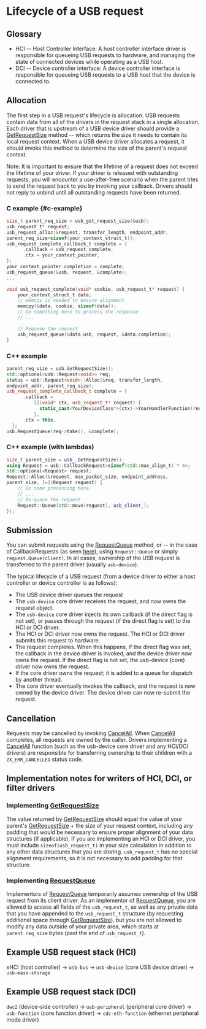<!--
    (C) Copyright 2019 The Fuchsia Authors. All rights reserved.
    Use of this source code is governed by a BSD-style license that can be
    found in the LICENSE file.
-->

# Lifecycle of a USB request

## Glossary

*   HCI -- Host Controller Interface: A host controller interface driver is
    responsible for queueing USB requests to hardware, and managing the state
    of connected devices while operating as a USB host.
*   DCI -- Device controller interface: A device controller interface is
    responsible for queueing USB requests to a USB host that the device is
    connected to.

## Allocation

The first step in a USB request's lifecycle is allocation. USB requests contain
data from all of the drivers in the request stack in a single allocation. Each
driver that is upstream of a USB device driver should provide a
[GetRequestSize](/sdk/banjo/fuchsia.hardware.usb/usb.banjo#96) method --
which returns the size it needs to contain its local request context. When a
USB device driver allocates a request, it should invoke this method to
determine the size of the parent's request context.

Note: It is important to ensure that the lifetime of a request does not exceed
the lifetime of your driver. If your driver is released with outstanding
requests, you will encounter a use-after-free scenario when the parent tries to
send the request back to you by invoking your callback. Drivers should not
reply to unbind until all outstanding requests have been returned.

### C example {#c-example}

```c
size_t parent_req_size = usb_get_request_size(&usb);
usb_request_t* request;
usb_request_alloc(&request, transfer_length, endpoint_addr,
parent_req_size+sizeof(your_context_struct_t));
usb_request_complete_callback_t complete = {
      .callback = usb_request_complete,
      .ctx = your_context_pointer,
};
your_context_pointer.completion = complete;
usb_request_queue(&usb, request, &complete);
...

void usb_request_complete(void* cookie, usb_request_t* request) {
    your_context_struct_t data;
    // memcpy is needed to ensure alignment
    memcpy(&data, cookie, sizeof(data));
    // Do something here to process the response
    // ...

    // Requeue the request
    usb_request_queue(&data.usb, request, &data.completion);
}
```

### C++ example

```c++
parent_req_size = usb.GetRequestSize();
std::optional<usb::Request<void>> req;
status = usb::Request<void>::Alloc(&req, transfer_length,
endpoint_addr, parent_req_size);
usb_request_complete_callback_t complete = {
      .callback =
          [](void* ctx, usb_request_t* request) {
            static_cast<YourDeviceClass*>(ctx)->YourHandlerFunction(request);
          },
      .ctx = this,
  };
usb.RequestQueue(req->take(), &complete);
```

### C++ example (with lambdas)

```c++
size_t parent_size = usb_.GetRequestSize();
using Request = usb::CallbackRequest<sizeof(std::max_align_t) * 4>;
std::optional<Request> request;
Request::Alloc(&request, max_packet_size, endpoint_address,
parent_size, [=](Request request) {
    // Do some processing here.
    // ...
    // Re-queue the request
    Request::Queue(std::move(request), usb_client_);
});
```

## Submission

You can submit requests using the
[RequestQueue](/sdk/banjo/fuchsia.hardware.usb/usb.banjo#22) method,
or -- in the case of CallbackRequests (as seen [here](#c-example)), using
`Request::Queue` or simply `request.Queue(client)`. In all cases, ownership of
the USB request is transferred to the parent driver (usually `usb-device`).

The typical lifecycle of a USB request (from a device driver to either a host
controller or device controller is as follows):

*   The USB device driver queues the request
*   The `usb-device` core driver receives the request, and now owns the request
    object.
*   The `usb-device` core driver injects its own callback (if the direct flag
    is not set), or passes through the request (if the direct flag is set) to
    the HCI or DCI driver.
*   The HCI or DCI driver now owns the request. The HCI or DCI driver submits
    this request to hardware.
*   The request completes. When this happens, if the direct flag was set, the
    callback in the device driver is invoked, and the device driver now owns
    the request. If the direct flag is not set, the usb-device (core) driver
    now owns the request.
*   If the core driver owns the request; it is added to a queue for dispatch by
    another thread.
*   The core driver eventually invokes the callback, and the request is now
    owned by the device driver. The device driver can now re-submit the
    request.

## Cancellation

Requests may be cancelled by invoking
[CancelAll](/sdk/banjo/fuchsia.hardware.usb/usb.banjo#89). When
[CancelAll](/sdk/banjo/fuchsia.hardware.usb/usb.banjo#89) completes, all
requests are owned by the caller. Drivers implementing a
[CancelAll](/sdk/banjo/fuchsia.hardware.usb/usb.banjo#89) function (such
as the usb-device core driver and any HCI/DCI drivers) are responsible for
transferring ownership to their children with a `ZX_ERR_CANCELLED` status code.

## Implementation notes for writers of HCI, DCI, or filter drivers

### Implementing [GetRequestSize](/sdk/banjo/fuchsia.hardware.usb/usb.banjo#96)

The value returned by
[GetRequestSize](/sdk/banjo/fuchsia.hardware.usb/usb.banjo#96) should
equal the value of your parent's
[GetRequestSize](/sdk/banjo/fuchsia.hardware.usb/usb.banjo#96) + the size
of your request context, including any padding that would be necessary to
ensure proper alignment of your data structures (if applicable). If you are
implementing an HCI or DCI driver, you must include `sizeof(usb_request_t)` in
your size calculation in addition to any other data structures that you are
storing. `usb_request_t` has no special alignment requirements, so it is not
necessary to add padding for that structure.

### Implementing [RequestQueue](/sdk/banjo/fuchsia.hardware.usb/usb.banjo#22)

Implementors of
[RequestQueue](/sdk/banjo/fuchsia.hardware.usb/usb.banjo#22) temporarily
assumes ownership of the USB request from its client driver. As an implementor
of [RequestQueue](/sdk/banjo/fuchsia.hardware.usb/usb.banjo#22), you are
allowed to access all fields of the `usb_request_t`, as well as any private
data that you have appended to the `usb_request_t` structure (by requesting
additional space through
[GetRequestSize](/sdk/banjo/fuchsia.hardware.usb/usb.banjo#96)), but you
are not allowed to modify any data outside of your private area, which starts
at `parent_req_size` bytes (past the end of `usb_request_t`).

## Example USB request stack (HCI)

xHCI (host controller) -> `usb-bus` -> `usb-device` (core USB device driver) ->
`usb-mass-storage`

## Example USB request stack (DCI)

`dwc2` (device-side controller) -> `usb-peripheral` (peripheral core driver) ->
`usb-function` (core function driver) -> `cdc-eth-function` (ethernet
peripheral mode driver)
